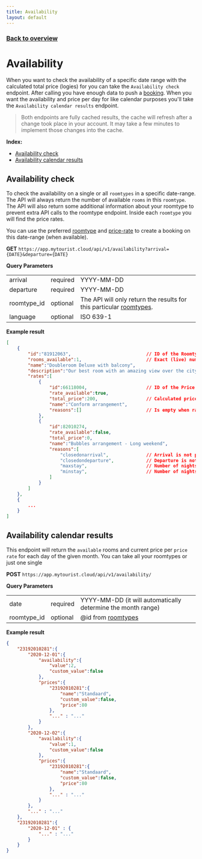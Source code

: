 ```yaml
---
title: Availability
layout: default
---
```


### [Back to overview](index.html#api-endpoints)

# Availability
When you want to check the availability of a specific date range with the calculated total price (logies) for you can take the `Availability check` endpoint. After calling you have enough data to push a <a href="bookings.html">booking</a>. When you want the availability and price per day for like calendar purposes you'll take the `Availability calendar results` endpoint. 

>Both endpoints are fully cached results, the cache will refresh after a change took place in your account. It may take a few minutes to implement those changes into the cache.

**Index:** 
- [Availability check](#availability-check)
- [Availability calendar results](#availability-calendar-results)

## Availability check
To check the availability on a single or all `roomtypes` in a specific date-range. The API will always return the number of available `rooms` in this `roomtype`. The API will also return some additional information about your roomtype to prevent extra API calls to the roomtype endpoint. Inside each `roomtype` you will find the price rates.

You can use the preferred [roomtype](roomtypes.html) and [price-rate](price-rates.html) to create a booking on this date-range (when available).

**GET** `https://app.mytourist.cloud/api/v1/availability?arrival={DATE}&departure={DATE}`

**Query Parameters**
<table>
    <tr><td>arrival</td><td>required</td><td>YYYY-MM-DD</td></tr>    
    <tr><td>departure</td><td>required</td><td>YYYY-MM-DD</td></tr>
    <tr><td>roomtype_id</td><td>optional</td><td>The API will only return the results for this particular <a href="roomtypes.html">roomtypes</a>.</td></tr>
    <tr><td>language</td><td>optional</td><td>ISO 639-1</td></tr>
</table>

**Example result**
```JSON
[
    {
        "id":"81912063",                            // ID of the Roomtype.
        "rooms_available":1,                        // Exact (live) number of available rooms inside this roomtype.
        "name":"Doubleroom Deluxe with balcony",
        "description":"Our best room with an amazing view over the city!",
        "rates":[
            {
                "id":66118004,                      // ID of the Price rate.
                "rate_available":true,
                "total_price":200,                  // Calculated price (without additional bookable addons)
                "name":"Conform arrangement",
                "reasons":[]                        // Is empty when rate is available.
            },
            {
                "id":82010274,
                "rate_available":false,
                "total_price":0,
                "name":"Bubbles arrangement - Long weekend",
                "reasons":[
                    "closedonarrival",              // Arrival is not possible for this rate on this day.
                    "closedondeparture",            // Departure is not possible for this rate on this day.
                    "maxstay",                      // Number of nights extends the maxstay.
                    "minstay",                      // Number of nights is less than minstay.
                ]
            }
        ]
    },
    {
        ...
    }
]
```

## Availability calendar results
This endpoint will return the `available` rooms and current price per `price rate` for each day of the given month. You can take all your roomtypes or just one single

**POST** `https://app.mytourist.cloud/api/v1/availability/`

**Query Parameters**
<table>
    <tr><td>date</td><td>required</td><td>YYYY-MM-DD (it will automatically determine the month range)</td></tr>    
    <tr><td>roomtype_id</td><td>optional</td><td>@id from <a href="roomtypes.html">roomtypes</a></td></tr>    
</table>

**Example result**
```json
{
    "23192010281":{
        "2020-12-01":{
            "availability":{
                "value":2,
                "custom_value":false
            },
            "prices":{
                "23192010281":{
                    "name":"Standaard",
                    "custom_value":false,
                    "price":80
                },
                "..." : "..."
            }
        },
        "2020-12-02":{
            "availability":{
                "value":1,
                "custom_value":false
            },
            "prices":{
                "23192010281":{
                    "name":"Standaard",
                    "custom_value":false,
                    "price":80
                },
                "..." : "..."
            }
        },
        "..." : "..."
    },
    "23192010281":{
        "2020-12-01" : {
            "..." : "..."
        }
    }
}
```